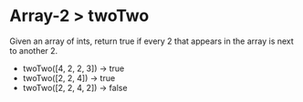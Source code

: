 # Array-2 > twoTwo

Given an array of ints, return true if every 2 that appears in the array is next to another 2.

- twoTwo([4, 2, 2, 3]) → true
- twoTwo([2, 2, 4]) → true
- twoTwo([2, 2, 4, 2]) → false